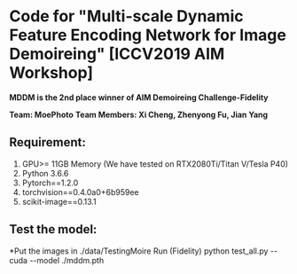# Code for "Multi-scale Dynamic Feature Encoding Network for Image Demoireing" [ICCV2019 AIM Workshop]
**MDDM is the 2nd place winner of AIM Demoireing Challenge-Fidelity**

**Team: MoePhoto**
**Team Members: Xi Cheng, Zhenyong Fu, Jian Yang**

## Requirement:
 1. GPU>= 11GB Memory
(We have tested on RTX2080Ti/Titan V/Tesla P40)
 2. Python 3.6.6
 3. Pytorch==1.2.0
 4. torchvision==0.4.0a0+6b959ee
 5. scikit-image==0.13.1

## Test the model:
 *Put the images in ./data/TestingMoire
    Run  (Fidelity)
    python test_all.py --cuda --model ./mddm.pth